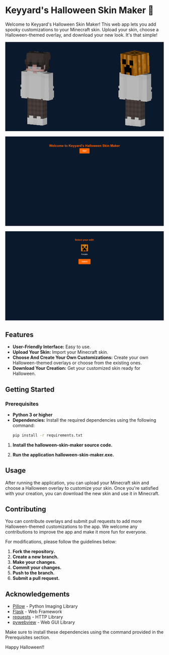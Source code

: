 # Keyyard's Halloween Skin Maker 🎃

Welcome to Keyyard's Halloween Skin Maker! This web app lets you add spooky customizations to your Minecraft skin. Upload your skin, choose a Halloween-themed overlay, and download your new look. It's that simple!


![Halloween Skin Transformation](static/medias/halloween1.png)

![Halloween Skin App](static/medias/halloween3.png)

![Halloween Skin App](static/medias/halloween4.png)

## Features

- **User-Friendly Interface:** Easy to use.
- **Upload Your Skin:** Import your Minecraft skin.
- **Choose And Create Your Own Customizations:** Create your own Halloween-themed overlays or choose from the existing ones.
- **Download Your Creation:** Get your customized skin ready for Halloween.

## Getting Started

### Prerequisites

- **Python 3 or higher**
- **Dependencies:** Install the required dependencies using the following command:
  ```bash
  pip install -r requirements.txt
  ```

1. **Install the halloween-skin-maker source code.**

2. **Run the application halloween-skin-maker.exe.**

## Usage
After running the application, you can upload your Minecraft skin and choose a Halloween overlay to customize your skin. Once you're satisfied with your creation, you can download the new skin and use it in Minecraft.

## Contributing

You can contribute overlays and submit pull requests to add more Halloween-themed customizations to the app. We welcome any contributions to improve the app and make it more fun for everyone.

For modifications, please follow the guidelines below:

1. **Fork the repository.**
2. **Create a new branch.**
3. **Make your changes.**
4. **Commit your changes.**
5. **Push to the branch.**
6. **Submit a pull request.**

## Acknowledgements

- [Pillow](https://python-pillow.org/) - Python Imaging Library
- [Flask](https://flask.palletsprojects.com/) - Web Framework
- [requests](https://docs.python-requests.org/) - HTTP Library
- [pywebview](https://pywebview.flowrl.com/) - Web GUI Library

Make sure to install these dependencies using the command provided in the Prerequisites section.


Happy Halloween!!
